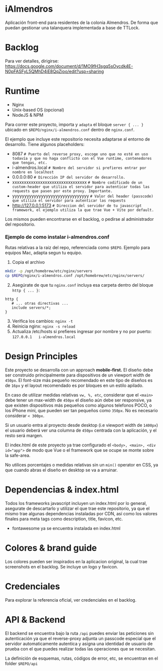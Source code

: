 # iAlmendros

Aplicación front-end para residentes de la colonia Almendros. De forma que puedan gestionar una talanquera implementada a base de TTLock.

# Backlog

Para ver detalles, dirigirse:  https://docs.google.com/document/d/1MO9fH3sgq5sOycdk4E-N0pFASFyL5QMhD4iE8QqZioo/edit?usp=sharing

# Runtime

- Nginx
- Unix-based OS (opcional)
- NodeJS & NPM


Para correr este proyecto, importa y `adapta` el bloque `server { ... }` 
ubicado en `$REPO/nginx/i-almendros.conf` dentro de `nginx.conf`. 

El ejemplo que incluye este repositorio necesita adaptarse al entorno de desarrollo.
Tiene algunos placeholders:

- 8087 `# Puerto del reverse proxy, escoge uno que no esté en uso todavía y que no haga conflicto con el Vue runtime, contenedores que tengas, etc.`
- i-almendros.local `# Nombre del servidor si prefieres entrar por nombre en localhost` 
- 0.0.0.0:80 `# Dirección IP del servidor de desarrollo.`
- xxxxxxxxxxxxxxxxxxxxxxxxxxxxxxxx `# Nombre codificado de un custom-header que utiliza el servidor para autenticar todas las requests que pasen por este proxy. Importante.` 
- yyyyyyyyyyyyyyyyyyyyyyyyyyyyyyyy `# Valor del header (passcode) que utiliza el servidor para autenticar las requests`
- http://127.0.0.1:5173  `# Direccion del servidor de tu javascript framework, el ejemplo utiliza la que trae Vue + Vite por default.`

Los mismos pueden encontrarse en el backlog, o pedirse al administrador del repositorio.

### Ejemplo de como instalar i-almendros.conf 
Rutas relativas a la raiz del repo, referenciada como `$REPO`. Ejemplo para equipos Mac, 
adapta segun tu equipo.

1. Copia el archivo
```zsh
mkdir -p /opt/homebrew/etc/nginx/servers
cp $REPO/nginx/i-almendros.conf /opt/homebrew/etc/nginx/servers/
```

2. Asegúrate de que tu `nginx.conf` incluya esa carpeta dentro del bloque `http { ... }`:

```nginx
http {
   # ... otras directivas ...
   include servers/*;
}
```

3. Verifica los cambios: `nginx -t`
4. Reinicia nginx: `nginx -s reload`
5. Actualiza /etc/hosts si prefieres ingresar por nombre y no por puerto: `127.0.0.1   i-almendros.local`


# Design Principles
Este proyecto se desarrolla con un approach **mobile-first.** El diseño debe ser construido principalmente
para dispositivos de un viewport width de `450px`. El font-size más pequeño recomendado
en este tipo de diseños es de `16px` y el layout recomendado es por bloques en un estilo apilado.

En caso de utilizar medidas relativas `vw, %, etc`, considerar que el `<main>` debe tener un 
max-width de `450px` el diseño aún debe ser responsive, ya que existen dispositivos más pequeños
como algunos telefonos POCO, o los iPhone mini, que pueden ser tan pequeños como `350px`.
No es necesario considerar `< 300px`. 

Si un usuario entra al proyecto desde desktop (i.e viewport width de `1400px`) el usuario
deberá ver una columna de `450px` centrada con la aplicación, y el resto será margen.

El index.html de este proyecto ya trae configurado el `<body>, <main>, <div id="app">` de modo
que Vue o el framework que se ocupe se monte sobre la safe-area.

No utilices porcentajes o medidas relativas sin un `min()` operator en CSS, ya que cuando
abras el diseño en desktop se va a arruinar.

# Dependencias & index.html

Todos los frameworks javascript incluyen un index.html por lo general, asegurate de descartarlo
y utilizar el que trae este repositorio, ya que el mismo trae algunas dependencias
instaladas por CDN, así como los valores finales para meta tags como description, title, favicon, etc.

- fontawesome ya se encuentra instalada en index.html

# Colores & brand guide
Los colores pueden ser inspirados en la aplicacion original, la cual trae screenshots
en el backlog. Se incluye un logo y favicon.

# Credenciales
Para explorar la referencia oficial, ver credenciales en el backlog.

# API & Backend
El backend se encuentra bajo la ruta `/api` puedes enviar las peticiones
sin autenticación ya que el reverse-proxy adjunta un passcode especial que el servidor
automaticamente autentica y asigna una identidad de usuario de prueba con el que puedes
realizar todas las operaciones que se necesitan.

La definición de esquemas, rutas, códigos de error, etc, se encuentran en el folder `$REPO/api`
